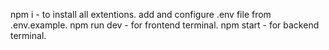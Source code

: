 npm i - to install all extentions.
add and configure .env file from .env.example.
npm run dev - for frontend terminal.
npm start - for backend terminal.
